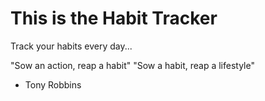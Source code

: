 # This is the Habit Tracker
Track your habits every day...

"Sow an action, reap a habit"
"Sow a habit, reap a lifestyle"
- Tony Robbins